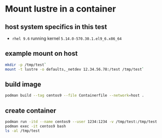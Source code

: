# Mount lustre in a container
## host system specifics in this test
- `rhel 9.6` running kernel `5.14.0-570.30.1.el9_6.x86_64`

## example mount on host
```sh
mkdir -p /tmp/test`
mount -t lustre -o defaults,_netdev 12.34.56.78:/test /tmp/test`
```

## build image
```sh
podman build --tag centos9 --file Containerfile --network=host .
```

## create container
```sh
podman run -itd --name centos9 --user 1234:1234 -v /tmp/test:/tmp/test localhost/centos9`
podman exec -it centos9 bash
ls -al /tmp/test
```
